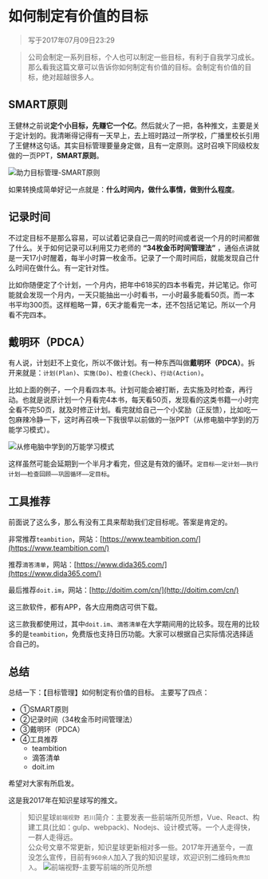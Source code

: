 # 如何制定有价值的目标

> 写于2017年07月09日23:29

>公司会制定一系列目标，个人也可以制定一些目标，有利于自我学习成长。那么看我这篇文章可以告诉你如何制定有价值的目标。会制定有价值的目标，绝对超越很多人。

## SMART原则

王健林之前说**定个小目标，先赚它一个亿**。然后就火了一把，各种推文，主要是关于定计划的。我清晰得记得有一天早上，去上班时路过一所学校，广播里校长引用了王健林这句话。其实目标管理要量身定做，且有一定原则。这时召唤下同级校友做的一页PPT，**SMART原则**。

![助力目标管理-SMART原则](./images/goal.png)

如果转换成简单好记一点就是：**什么时间内，做什么事情，做到什么程度**。

## 记录时间

不过定目标不是那么容易，可以试着记录自己一周的时间或者说一个月的时间都做了什么。关于如何记录可以利用艾力老师的 **“34枚金币时间管理法”** ，通俗点讲就是一天17小时醒着，每半小时算一枚金币。记录了一个周时间后，就能发现自己什么时间在做什么。有一定针对性。

比如你随便定了个计划，一个月内，把年中618买的四本书看完，并记笔记。你可能就会发现一个月内，一天只能抽出一小时看书，一小时最多能看50页。而一本书平均300页。这样粗略一算，6天才能看完一本，还不包括记笔记。所以一个月看不完四本。

## 戴明环（PDCA）

有人说，计划赶不上变化，所以不做计划。有一种东西叫做**戴明环（PDCA）**。拆开来就是：`计划(Plan)`、`实施(Do)`、`检查(Check)`、`行动(Action)`。

比如上面的例子，一个月看四本书。计划可能会被打断，去实施及时检查，再行动。也就是说原计划一个月看完4本书，每天看50页，发现看的这类书籍一小时完全看不完50页，就及时修正计划。看完就给自己一个小奖励（正反馈），比如吃一包麻辣冷静一下，这时再召唤一下我很早以前做的一张PPT（从修电脑中学到的万能学习模式）。

![从修电脑中学到的万能学习模式](./images/computer.png)

这样虽然可能会延期到一个半月才看完，但这是有效的循环。`定目标——定计划——执行计划——检查回顾——巩固循环——定目标`。

## 工具推荐

前面说了这么多，那么有没有工具来帮助我们定目标呢。答案是肯定的。

非常推荐`teambition`，网站：[https://www.teambition.com/](https://www.teambition.com/)

推荐`滴答清单`，网站：[https://www.dida365.com/](https://www.dida365.com/)

最后推荐`doit.im`，网站：[http://doitim.com/cn/](http://doitim.com/cn/)

这三款软件，都有APP，各大应用商店可供下载。

这三款我都使用过，其中`doit.im`、`滴答清单`在大学期间用的比较多。现在用的比较多的是`teambition`，免费版也支持日历功能。大家可以根据自己实际情况选择适合自己的。

## 总结

总结一下：【目标管理】如何制定有价值的目标。
主要写了四点：

- ①SMART原则
- ②记录时间（34枚金币时间管理法）
- ③戴明环（PDCA）
- ④工具推荐
  - teambition
  - 滴答清单
  - doit.im

希望对大家有所启发。

这是我2017年在知识星球写的推文。
>知识星球`前端视野 若川`简介：主要发表一些前端所见所想，Vue、React、构建工具(比如：gulp、webpack)、Nodejs、设计模式等。一个人走得快，一群人走得远。<br>
>公众号文章不常更新，知识星球更新相对多一些。2017年开通至今，一直没怎么宣传，目前有`960余人`加入了我的知识星球，欢迎识别二维码`免费加入`。
![前端视野-主要写前端的所见所想](../../docs/about/zsxq.png)

